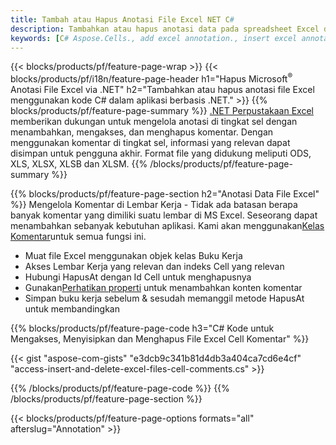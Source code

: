 ```yaml
---
title: Tambah atau Hapus Anotasi File Excel NET C#
description: Tambahkan atau hapus anotasi data pada spreadsheet Excel dan OpenOffice hanya dengan beberapa baris kode C#.
keywords: [C# Aspose.Cells., add excel annotation., insert excel annotation., access excel annotation., remove excel annotation., delete excel annotation., add annotation in excel., insert annotation in excel., access annotation in excel., remove annotation in excel., delete annotation in excel]
---
```

{{< blocks/products/pf/feature-page-wrap >}}
{{< blocks/products/pf/i18n/feature-page-header h1="Hapus Microsoft<sup>&reg;</sup> Anotasi File Excel via .NET" h2="Tambahkan atau hapus anotasi file Excel menggunakan kode C# dalam aplikasi berbasis .NET." >}}
{{% blocks/products/pf/feature-page-summary %}}
[.NET Perpustakaan Excel](/cells/id/net/) memberikan dukungan untuk mengelola anotasi di tingkat sel dengan menambahkan, mengakses, dan menghapus komentar. Dengan menggunakan komentar di tingkat sel, informasi yang relevan dapat disimpan untuk pengguna akhir. Format file yang didukung meliputi ODS, XLS, XLSX, XLSB dan XLSM.
{{% /blocks/products/pf/feature-page-summary %}}

{{% blocks/products/pf/feature-page-section h2="Anotasi Data File Excel" %}}
 Mengelola Komentar di Lembar Kerja - Tidak ada batasan berapa banyak komentar yang dimiliki suatu lembar di MS Excel. Seseorang dapat menambahkan sebanyak kebutuhan aplikasi. Kami akan menggunakan[Kelas Komentar](https://reference.aspose.com/cells/net/aspose.cells/comment)untuk semua fungsi ini.

+ Muat file Excel menggunakan objek kelas Buku Kerja
+ Akses Lembar Kerja yang relevan dan indeks Cell yang relevan
+ Hubungi HapusAt dengan Id Cell untuk menghapusnya
 + Gunakan[Perhatikan properti](https://reference.aspose.com/cells/net/aspose.cells/comment/properties/note) untuk menambahkan konten komentar
+ Simpan buku kerja sebelum & sesudah memanggil metode HapusAt untuk membandingkan

{{% blocks/products/pf/feature-page-code h3="C# Kode untuk Mengakses, Menyisipkan dan Menghapus File Excel Cell Komentar" %}}


{{< gist "aspose-com-gists" "e3dcb9c341b81d4db3a404ca7cd6e4cf" "access-insert-and-delete-excel-files-cell-comments.cs" >}}

{{% /blocks/products/pf/feature-page-code %}}
{{% /blocks/products/pf/feature-page-section %}}

{{< blocks/products/pf/feature-page-options formats="all" afterslug="Annotation" >}}
